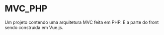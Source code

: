 # MVC_PHP
Um projeto contendo uma arquitetura MVC feita em PHP.
E a parte do front sendo construída em Vue.js.
